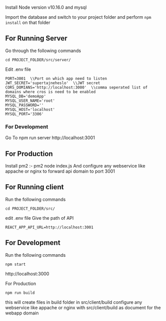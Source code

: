 Install Node version v10.16.0 and mysql

Import the database and switch to your project folder and perform `npm install` on that folder

## For Running Server

Go through the following commands
```
cd PROJECT_FOLDER/src/server/
```
Edit .env file
```
PORT=3001  \\Port on which app need to listen
JWT_SECRET='supertajneheslo'  \\JWT secret
CORS_DOMIANS='http://localhost:3000'  \\comma seperated list of domains where cros is need to be enabled
MYSQL_DB='demoApp'
MYSQL_USER_NAME='root'
MYSQL_PASSWORD=''
MYSQL_HOST='localhost'
MYSQL_PORT='3306'
```
### For Development

Go To npm run server
http://localhost:3001

## For Production

Install pm2 :- pm2 node index.js
And configure any webservice like appache or nginx to forward api domain to port 3001

## For Running client

Run the following commands
```
cd PROJECT_FOLDER/src/
```
edit .env file
Give the path of API
```
REACT_APP_API_URL=http://localhost:3001
```
## For Development

Run the following commands
```
npm start
```
http://localhost:3000

For Production
```
npm run build
```
this will create files in build folder in src/client/build
configure any webservice like appache or nginx with src/client/build as document for the webapp domain 

